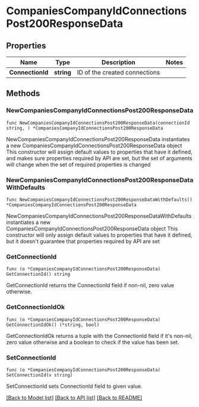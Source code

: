 # CompaniesCompanyIdConnectionsPost200ResponseData

## Properties

Name | Type | Description | Notes
------------ | ------------- | ------------- | -------------
**ConnectionId** | **string** | ID of the created connections | 

## Methods

### NewCompaniesCompanyIdConnectionsPost200ResponseData

`func NewCompaniesCompanyIdConnectionsPost200ResponseData(connectionId string, ) *CompaniesCompanyIdConnectionsPost200ResponseData`

NewCompaniesCompanyIdConnectionsPost200ResponseData instantiates a new CompaniesCompanyIdConnectionsPost200ResponseData object
This constructor will assign default values to properties that have it defined,
and makes sure properties required by API are set, but the set of arguments
will change when the set of required properties is changed

### NewCompaniesCompanyIdConnectionsPost200ResponseDataWithDefaults

`func NewCompaniesCompanyIdConnectionsPost200ResponseDataWithDefaults() *CompaniesCompanyIdConnectionsPost200ResponseData`

NewCompaniesCompanyIdConnectionsPost200ResponseDataWithDefaults instantiates a new CompaniesCompanyIdConnectionsPost200ResponseData object
This constructor will only assign default values to properties that have it defined,
but it doesn't guarantee that properties required by API are set

### GetConnectionId

`func (o *CompaniesCompanyIdConnectionsPost200ResponseData) GetConnectionId() string`

GetConnectionId returns the ConnectionId field if non-nil, zero value otherwise.

### GetConnectionIdOk

`func (o *CompaniesCompanyIdConnectionsPost200ResponseData) GetConnectionIdOk() (*string, bool)`

GetConnectionIdOk returns a tuple with the ConnectionId field if it's non-nil, zero value otherwise
and a boolean to check if the value has been set.

### SetConnectionId

`func (o *CompaniesCompanyIdConnectionsPost200ResponseData) SetConnectionId(v string)`

SetConnectionId sets ConnectionId field to given value.



[[Back to Model list]](../README.md#documentation-for-models) [[Back to API list]](../README.md#documentation-for-api-endpoints) [[Back to README]](../README.md)


